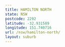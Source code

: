 ```yaml
---
title: HAMILTON NORTH
state: NSW
postcode: 2292
latitude: -32.931589
longitude: 151.740716
url: /nsw/hamilton-north/
layout: suburb
---
```

